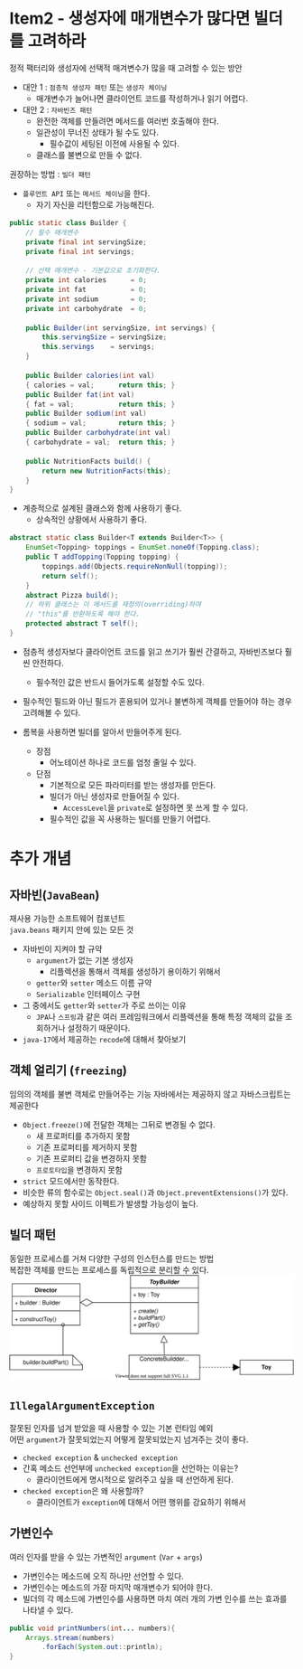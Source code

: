 # Item2 - 생성자에 매개변수가 많다면 빌더를 고려하라
정적 팩터리와 생성자에 선택적 매겨변수가 많을 때 고려할 수 있는 방안

* 대안 1 : `점층적 생성자 패턴` 또는 `생성자 체이닝`
	* 매개변수가 늘어나면 클라이언트 코드를 작성하거나 읽기 어렵다.
* 대안 2 : `자바빈즈 패턴`
	* 완전한 객체를 만들려면 메서드를 여러번 호출해야 한다. 
	* 일관성이 무너진 상태가 될 수도 있다.
		* 필수값이 세팅된 이전에 사용될 수 있다.
	* 클래스를 불변으로 만들 수 없다.

권장하는 방법 : `빌더 패턴` 
* `플루언트 API` 또는 `메서드 체이닝`을 한다.
	* 자기 자신을 리턴함으로 가능해진다.

```java
public static class Builder {  
    // 필수 매개변수  
    private final int servingSize;  
    private final int servings;  
  
    // 선택 매개변수 - 기본값으로 초기화한다.  
    private int calories      = 0;  
    private int fat           = 0;  
    private int sodium        = 0;  
    private int carbohydrate  = 0;  
  
    public Builder(int servingSize, int servings) {  
        this.servingSize = servingSize;  
        this.servings    = servings;  
    }  
  
    public Builder calories(int val)  
    { calories = val;      return this; }  
    public Builder fat(int val)  
    { fat = val;           return this; }  
    public Builder sodium(int val)  
    { sodium = val;        return this; }  
    public Builder carbohydrate(int val)  
    { carbohydrate = val;  return this; }  
  
    public NutritionFacts build() {  
        return new NutritionFacts(this);  
    }  
}
```

* 계층적으로 설계된 클래스와 함께 사용하기 좋다.
	* 상속적인 상황에서 사용하기 좋다.

```java
abstract static class Builder<T extends Builder<T>> {  
    EnumSet<Topping> toppings = EnumSet.noneOf(Topping.class);  
    public T addTopping(Topping topping) {  
        toppings.add(Objects.requireNonNull(topping));  
        return self();  
    }  
    abstract Pizza build();   
    // 하위 클래스는 이 메서드를 재정의(overriding)하여  
    // "this"를 반환하도록 해야 한다.  
    protected abstract T self();  
}
```

* 점층적 생성자보다 클라이언트 코드를 읽고 쓰기가 훨씬 간결하고, 자바빈즈보다 훨씬 안전하다.
	* 필수적인 값은 반드시 들어가도록 설정할 수도 있다.
* 필수적인 필드와 아닌 필드가 혼용되어 있거나 불변하게 객체를 만들어야 하는 경우 고려해볼 수 있다.



* 롬복을 사용하면 빌더를 알아서 만들어주게 된다.
	* 장점
		* 어노테이션 하나로 코드를 엄청 줄일 수 있다.
	* 단점
		* 기본적으로 모든 파라미터를 받는 생성자를 만든다.
		* 빌더가 아닌 생성자로 만들어질 수 있다.
			* `AccessLevel`을 `private`로 설정하면 못 쓰게 할 수 있다.
		* 필수적인 값을 꼭 사용하는 빌더를 만들기 어렵다.

# 추가 개념

## 자바빈(`JavaBean`)
재사용 가능한 소프트웨어 컴포넌트  
`java.beans` 패키지 안에 있는 모든 것

* 자바빈이 지켜야 할 규약
	* `argument`가 없는 기본 생성자	  
		* 리플렉션을 통해서 객체를 생성하기 용이하기 위해서
	* `getter`와 `setter` 메소드 이름 규약
	* `Serializable` 인터페이스 구현
* 그 중에서도 `getter`와 `setter`가 주로 쓰이는 이유
	* `JPA`나 `스프링`과 같은 여러 프레임워크에서 리플렉션을 통해 특정 객체의 값을 조회하거나 설정하기 때문이다.
* `java-17`에서 제공하는 `recode`에 대해서 찾아보기

## 객체 얼리기 (`freezing`)
임의의 객체를 불변 객체로 만들어주는 기능
자바에서는 제공하지 않고 자바스크립트는 제공한다

* `Object.freeze()`에 전달한 객체는 그뒤로 변경될 수 없다.
	* 새 프로퍼티를 추가하지 못함
	* 기존 프로퍼티를 제거하지 못함
	* 기존 프로퍼티 값을 변경하지 못함
	* `프로토타입`을 변경하지 못함
* `strict` 모드에서만 동작한다.
* 비슷한 류의 함수로는 `Object.seal()`과 `Object.preventExtensions()`가 있다.
* 예상하지 못할 사이드 이펙트가 발생할 가능성이 높다.

## 빌더 패턴
동일한 프로세스를 거쳐 다양한 구성의 인스턴스를 만드는 방법  
복잡한 객체를 만드는 프로세스를 독립적으로 분리할 수 있다.
![buidler-pattern](../img/builder-pattern.svg)

## `IllegalArgumentException`
잘못된 인자를 넘겨 받았을 때 사용할 수 있는 기본 런타임 예외  
어떤 `argument`가 잘못되었는지 어떻게 잘못되었는지 넘겨주는 것이 좋다.

* `checked exception` & `unchecked exception`
* 간혹 메소드 선언부에 `unchecked exception`을 선언하는 이유는?
	* 클라이언트에게 명시적으로 알려주고 싶을 때 선언하게 된다.
 * `checked exception`은 왜 사용할까?
	 * 클라이언트가 `exception`에 대해서 어떤 행위를 강요하기 위해서

## 가변인수
여러 인자를 받을 수 있는 가변적인 `argument` (`Var` + `args`)

* 가변인수는 메소드에 오직 하나만 선언할 수 있다.
* 가변인수는 메소드의 가장 마지막 매개변수가 되어야 한다.
* 빌더의 각 메소드에 가변인수를 사용하면 마치 여러 개의 가변 인수를 쓰는 효과를 나타낼 수 있다.

```java
public void printNumbers(int... numbers){
	Arrays.stream(numbers)
		.forEach(System.out::println);
}
```